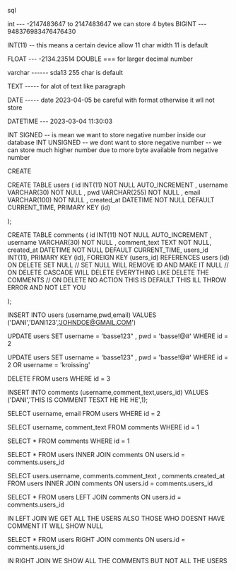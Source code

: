 sql


int --- -2147483647  to 2147483647 we can store 4 bytes
BIGINT --- 948376983476476430

INT(11) -- this means a certain device allow 11 char width 11 is default 

FLOAT --- -2134.23514
DOUBLE ===            for larger decimal number

varchar ------ sda13    255 char is default

TEXT ----- for alot of text like paragraph  

DATE ----- date 2023-04-05  be careful  with format otherwise it wll not store

DATETIME --- 2023-03-04 11:30:03

INT SIGNED -- is mean we want to  store negative number inside our database
INT UNSIGNED -- we dont want to store negative number -- we can store much higher number due to more byte available from negative number


CREATE

CREATE TABLE users (
    id INT(11) NOT NULL AUTO_INCREMENT ,
    username VARCHAR(30) NOT NULL ,
    pwd VARCHAR(255) NOT NULL ,
    email VARCHAR(100) NOT NULL ,
    created_at DATETIME NOT NULL DEFAULT CURRENT_TIME,
    PRIMARY KEY (id)


);

CREATE TABLE comments (
    id INT(11) NOT NULL AUTO_INCREMENT ,
    username VARCHAR(30) NOT NULL ,
    comment_text TEXT NOT NULL,
    created_at DATETIME NOT NULL DEFAULT CURRENT_TIME,
    users_id INT(11),
    PRIMARY KEY (id),
    FOREIGN KEY (users_id) REFERENCES users (id) ON DELETE SET NULL
	// SET NULL WILL REMOVE ID AND MAKE IT NULL
    // ON DELETE CASCADE WILL DELETE EVERYTHING LIKE DELETE THE COMMENTS 
    // ON DELETE NO ACTION THIS IS DEFAULT THIS ILL THROW ERROR AND NOT LET YOU

);


<!-- insert  -->

INSERT INTO users (username,pwd,email) VALUES ('DANI','DANI123','JOHNDOE@GMAIL.COM')

<!-- UPDATE -->

UPDATE users SET username = 'basse123" , pwd = 'basse!@#' WHERE id = 2


UPDATE users SET username = 'basse123" , pwd = 'basse!@#' WHERE id = 2 OR username = 'kroissing'

<!-- DELETE 0 -->


DELETE FROM users WHERE id = 3

INSERT INTO comments (username,comment_text,users_id) VALUES ('DANI','THIS IS COMMENT TESXT HE HE HE',1);


<!-- SELECT  -->

SELECT username, email FROM users WHERE id = 2

SELECT username, comment_text FROM comments WHERE id = 1


SELECT * FROM comments WHERE id = 1

<!-- JOINS  -->

SELECT * FROM users INNER JOIN comments ON  users.id = comments.users_id

SELECT users.username, comments.comment_text , comments.created_at FROM users INNER JOIN comments ON  users.id = comments.users_id


SELECT * FROM users LEFT JOIN comments ON  users.id = comments.users_id

IN LEFT JOIN WE GET ALL THE USERS ALSO THOSE WHO DOESNT HAVE COMMENT IT WILL SHOW NULL 

SELECT * FROM users RIGHT JOIN comments ON  users.id = comments.users_id

IN RIGHT JOIN WE SHOW ALL THE COMMENTS BUT NOT ALL THE USERS 




